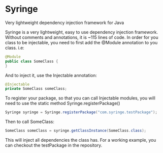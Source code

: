 # Syringe
Very lightweight dependency injection framework for Java

Syringe is a very lightweight, easy to use dependency injection framework. Without comments and annotations, it is ~115 lines
of code. In order for you class to be injectable, you need to first add the @Module annotation to you class. i.e:

```java
@Module
public class SomeClass {
}
```

And to inject it, use the Injectable annotation:
```java
@Injectable
private SomeClass someClass;
```

To register your package, so that you can call Injectable modules, you will need to use the static method 
Syringe.registerPackage()
```java
Syringe syringe = Syringe.registerPackage("com.syringe.testPackage");
```

Then to call SomeClass: 

```java
SomeClass someClass = syringe.getClassInstance(SomeClass.class);
```

This will inject all dependencies the class has. For a working example, you can checkout the testPackage in the repository.
